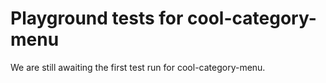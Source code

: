 # Playground tests for cool-category-menu
We are still awaiting the first test run for cool-category-menu.
